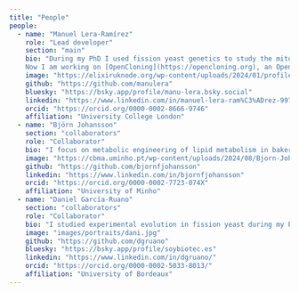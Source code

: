 ```yaml
---
title: "People"
people:
  - name: "Manuel Lera-Ramírez"
    role: "Lead developer"
    section: "main"
    bio: "During my PhD I used fission yeast genetics to study the mitotic spindle, combining experimental and computational approaches. I grew increasingly interested in FAIR (Findable, Accessible, Interoperable, Reusable) data in the context of model organism genetics, and decided to join PomBase, the model organism database for fission yeast, where I developed quality control pipelines and worked as a biocurator.
    Now I am working on [OpenCloning](https://opencloning.org), an Open Source web application to plan and document cloning and genetic engineering. I am also an active contributor and maintainer of [pydna](https://github.com/bjornfjohansson/pydna)."
    image: "https://elixiruknode.org/wp-content/uploads/2024/01/profile-manuel-lera.webp"
    github: "https://github.com/manulera"
    bluesky: "https://bsky.app/profile/manu-lera.bsky.social"
    linkedin: "https://www.linkedin.com/in/manuel-lera-ram%C3%ADrez-997b629a/"
    orcid: "https://orcid.org/0000-0002-8666-9746"
    affiliation: "University College London"
  - name: "Björn Johansson"
    section: "collaborators"
    role: "Collaborator"
    bio: "I focus on metabolic engineering of lipid metabolism in baker’s yeast, _S. cerevisiae_ ultimatily to create sustainable sources of specialized fatty acids. I am also interested in open science, specifically the creation and maintenance of complete and verifiable genetic design documents. I am the original creator of [pydna](https://github.com/bjornfjohansson/pydna), a Python package used by OpenCloning that enables simulation of cloning strategies."
    image: "https://cbma.uminho.pt/wp-content/uploads/2024/08/Bjorn-Johanson-768x768.jpg"
    github: "https://github.com/bjornfjohansson"
    linkedin: "https://www.linkedin.com/in/bjornfjohansson"
    orcid: "https://orcid.org/0000-0002-7723-074X"
    affiliation: "University of Minho"
  - name: "Daniel García-Ruano"
    section: "collaborators"
    role: "Collaborator"
    bio: "I studied experimental evolution in fission yeast during my PhD, gaining interest in computational approaches and reproducibility in science. I started collaborating with OpenCloning as a testing user to later dive in the code and implement new use cases. Currently, I am a non-tenured associate professor in Cell Biology at the University of Bordeaux, with a research intereset in machine learning for transcript classification."
    image: "images/portraits/dani.jpg"
    github: "https://github.com/dgruano"
    bluesky: "https://bsky.app/profile/soybiotec.es"
    linkedin: "https://www.linkedin.com/in/dgruano/"
    orcid: "https://orcid.org/0000-0002-5033-8013/"
    affiliation: "University of Bordeaux"
---
```

